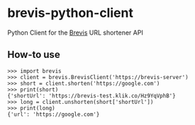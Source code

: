 # brevis-python-client
Python Client for the [Brevis](https://github.com/admiralobvious/brevis) URL shortener API

## How-to use

```
>>> import brevis
>>> client = brevis.BrevisClient('https://brevis-server')
>>> short = client.shorten('https://google.com')
>>> print(short)
{'shortUrl': 'https://brevis-test.klik.co/Hz9YqVphB'}
>>> long = client.unshorten(short['shortUrl'])
>>> print(long)
{'url': 'https://google.com'}
```
